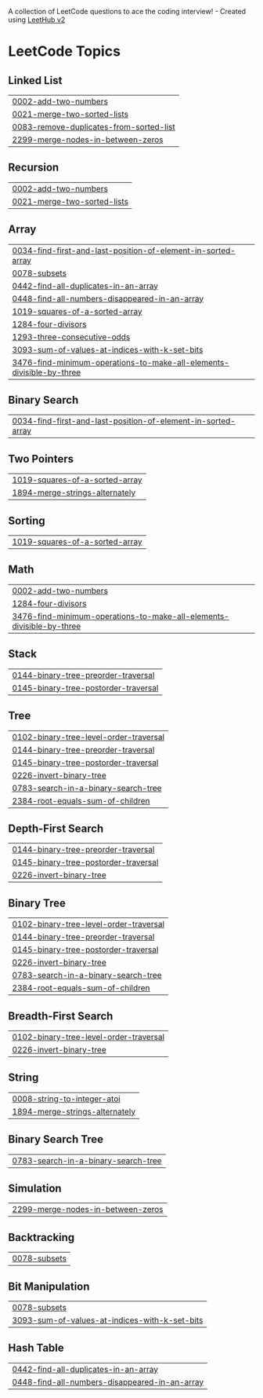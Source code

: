 A collection of LeetCode questions to ace the coding interview! - Created using [LeetHub v2](https://github.com/arunbhardwaj/LeetHub-2.0)
<!---LeetCode Topics Start-->
# LeetCode Topics
## Linked List
|  |
| ------- |
| [0002-add-two-numbers](https://github.com/Dhineshkumarprakasam/leetcode-solutions/tree/master/0002-add-two-numbers) |
| [0021-merge-two-sorted-lists](https://github.com/Dhineshkumarprakasam/leetcode-solutions/tree/master/0021-merge-two-sorted-lists) |
| [0083-remove-duplicates-from-sorted-list](https://github.com/Dhineshkumarprakasam/leetcode-solutions/tree/master/0083-remove-duplicates-from-sorted-list) |
| [2299-merge-nodes-in-between-zeros](https://github.com/Dhineshkumarprakasam/leetcode-solutions/tree/master/2299-merge-nodes-in-between-zeros) |
## Recursion
|  |
| ------- |
| [0002-add-two-numbers](https://github.com/Dhineshkumarprakasam/leetcode-solutions/tree/master/0002-add-two-numbers) |
| [0021-merge-two-sorted-lists](https://github.com/Dhineshkumarprakasam/leetcode-solutions/tree/master/0021-merge-two-sorted-lists) |
## Array
|  |
| ------- |
| [0034-find-first-and-last-position-of-element-in-sorted-array](https://github.com/Dhineshkumarprakasam/leetcode-solutions/tree/master/0034-find-first-and-last-position-of-element-in-sorted-array) |
| [0078-subsets](https://github.com/Dhineshkumarprakasam/leetcode-solutions/tree/master/0078-subsets) |
| [0442-find-all-duplicates-in-an-array](https://github.com/Dhineshkumarprakasam/leetcode-solutions/tree/master/0442-find-all-duplicates-in-an-array) |
| [0448-find-all-numbers-disappeared-in-an-array](https://github.com/Dhineshkumarprakasam/leetcode-solutions/tree/master/0448-find-all-numbers-disappeared-in-an-array) |
| [1019-squares-of-a-sorted-array](https://github.com/Dhineshkumarprakasam/leetcode-solutions/tree/master/1019-squares-of-a-sorted-array) |
| [1284-four-divisors](https://github.com/Dhineshkumarprakasam/leetcode-solutions/tree/master/1284-four-divisors) |
| [1293-three-consecutive-odds](https://github.com/Dhineshkumarprakasam/leetcode-solutions/tree/master/1293-three-consecutive-odds) |
| [3093-sum-of-values-at-indices-with-k-set-bits](https://github.com/Dhineshkumarprakasam/leetcode-solutions/tree/master/3093-sum-of-values-at-indices-with-k-set-bits) |
| [3476-find-minimum-operations-to-make-all-elements-divisible-by-three](https://github.com/Dhineshkumarprakasam/leetcode-solutions/tree/master/3476-find-minimum-operations-to-make-all-elements-divisible-by-three) |
## Binary Search
|  |
| ------- |
| [0034-find-first-and-last-position-of-element-in-sorted-array](https://github.com/Dhineshkumarprakasam/leetcode-solutions/tree/master/0034-find-first-and-last-position-of-element-in-sorted-array) |
## Two Pointers
|  |
| ------- |
| [1019-squares-of-a-sorted-array](https://github.com/Dhineshkumarprakasam/leetcode-solutions/tree/master/1019-squares-of-a-sorted-array) |
| [1894-merge-strings-alternately](https://github.com/Dhineshkumarprakasam/leetcode-solutions/tree/master/1894-merge-strings-alternately) |
## Sorting
|  |
| ------- |
| [1019-squares-of-a-sorted-array](https://github.com/Dhineshkumarprakasam/leetcode-solutions/tree/master/1019-squares-of-a-sorted-array) |
## Math
|  |
| ------- |
| [0002-add-two-numbers](https://github.com/Dhineshkumarprakasam/leetcode-solutions/tree/master/0002-add-two-numbers) |
| [1284-four-divisors](https://github.com/Dhineshkumarprakasam/leetcode-solutions/tree/master/1284-four-divisors) |
| [3476-find-minimum-operations-to-make-all-elements-divisible-by-three](https://github.com/Dhineshkumarprakasam/leetcode-solutions/tree/master/3476-find-minimum-operations-to-make-all-elements-divisible-by-three) |
## Stack
|  |
| ------- |
| [0144-binary-tree-preorder-traversal](https://github.com/Dhineshkumarprakasam/leetcode-solutions/tree/master/0144-binary-tree-preorder-traversal) |
| [0145-binary-tree-postorder-traversal](https://github.com/Dhineshkumarprakasam/leetcode-solutions/tree/master/0145-binary-tree-postorder-traversal) |
## Tree
|  |
| ------- |
| [0102-binary-tree-level-order-traversal](https://github.com/Dhineshkumarprakasam/leetcode-solutions/tree/master/0102-binary-tree-level-order-traversal) |
| [0144-binary-tree-preorder-traversal](https://github.com/Dhineshkumarprakasam/leetcode-solutions/tree/master/0144-binary-tree-preorder-traversal) |
| [0145-binary-tree-postorder-traversal](https://github.com/Dhineshkumarprakasam/leetcode-solutions/tree/master/0145-binary-tree-postorder-traversal) |
| [0226-invert-binary-tree](https://github.com/Dhineshkumarprakasam/leetcode-solutions/tree/master/0226-invert-binary-tree) |
| [0783-search-in-a-binary-search-tree](https://github.com/Dhineshkumarprakasam/leetcode-solutions/tree/master/0783-search-in-a-binary-search-tree) |
| [2384-root-equals-sum-of-children](https://github.com/Dhineshkumarprakasam/leetcode-solutions/tree/master/2384-root-equals-sum-of-children) |
## Depth-First Search
|  |
| ------- |
| [0144-binary-tree-preorder-traversal](https://github.com/Dhineshkumarprakasam/leetcode-solutions/tree/master/0144-binary-tree-preorder-traversal) |
| [0145-binary-tree-postorder-traversal](https://github.com/Dhineshkumarprakasam/leetcode-solutions/tree/master/0145-binary-tree-postorder-traversal) |
| [0226-invert-binary-tree](https://github.com/Dhineshkumarprakasam/leetcode-solutions/tree/master/0226-invert-binary-tree) |
## Binary Tree
|  |
| ------- |
| [0102-binary-tree-level-order-traversal](https://github.com/Dhineshkumarprakasam/leetcode-solutions/tree/master/0102-binary-tree-level-order-traversal) |
| [0144-binary-tree-preorder-traversal](https://github.com/Dhineshkumarprakasam/leetcode-solutions/tree/master/0144-binary-tree-preorder-traversal) |
| [0145-binary-tree-postorder-traversal](https://github.com/Dhineshkumarprakasam/leetcode-solutions/tree/master/0145-binary-tree-postorder-traversal) |
| [0226-invert-binary-tree](https://github.com/Dhineshkumarprakasam/leetcode-solutions/tree/master/0226-invert-binary-tree) |
| [0783-search-in-a-binary-search-tree](https://github.com/Dhineshkumarprakasam/leetcode-solutions/tree/master/0783-search-in-a-binary-search-tree) |
| [2384-root-equals-sum-of-children](https://github.com/Dhineshkumarprakasam/leetcode-solutions/tree/master/2384-root-equals-sum-of-children) |
## Breadth-First Search
|  |
| ------- |
| [0102-binary-tree-level-order-traversal](https://github.com/Dhineshkumarprakasam/leetcode-solutions/tree/master/0102-binary-tree-level-order-traversal) |
| [0226-invert-binary-tree](https://github.com/Dhineshkumarprakasam/leetcode-solutions/tree/master/0226-invert-binary-tree) |
## String
|  |
| ------- |
| [0008-string-to-integer-atoi](https://github.com/Dhineshkumarprakasam/leetcode-solutions/tree/master/0008-string-to-integer-atoi) |
| [1894-merge-strings-alternately](https://github.com/Dhineshkumarprakasam/leetcode-solutions/tree/master/1894-merge-strings-alternately) |
## Binary Search Tree
|  |
| ------- |
| [0783-search-in-a-binary-search-tree](https://github.com/Dhineshkumarprakasam/leetcode-solutions/tree/master/0783-search-in-a-binary-search-tree) |
## Simulation
|  |
| ------- |
| [2299-merge-nodes-in-between-zeros](https://github.com/Dhineshkumarprakasam/leetcode-solutions/tree/master/2299-merge-nodes-in-between-zeros) |
## Backtracking
|  |
| ------- |
| [0078-subsets](https://github.com/Dhineshkumarprakasam/leetcode-solutions/tree/master/0078-subsets) |
## Bit Manipulation
|  |
| ------- |
| [0078-subsets](https://github.com/Dhineshkumarprakasam/leetcode-solutions/tree/master/0078-subsets) |
| [3093-sum-of-values-at-indices-with-k-set-bits](https://github.com/Dhineshkumarprakasam/leetcode-solutions/tree/master/3093-sum-of-values-at-indices-with-k-set-bits) |
## Hash Table
|  |
| ------- |
| [0442-find-all-duplicates-in-an-array](https://github.com/Dhineshkumarprakasam/leetcode-solutions/tree/master/0442-find-all-duplicates-in-an-array) |
| [0448-find-all-numbers-disappeared-in-an-array](https://github.com/Dhineshkumarprakasam/leetcode-solutions/tree/master/0448-find-all-numbers-disappeared-in-an-array) |
<!---LeetCode Topics End-->